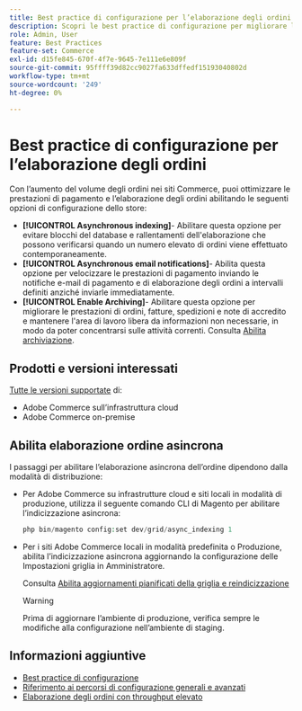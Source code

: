 ```yaml
---
title: Best practice di configurazione per l’elaborazione degli ordini
description: Scopri le best practice di configurazione per migliorare le prestazioni di pagamento ed elaborazione degli ordini.
role: Admin, User
feature: Best Practices
feature-set: Commerce
exl-id: d15fe845-670f-4f7e-9645-7e111e6e809f
source-git-commit: 95ffff39d82cc9027fa633dffedf15193040802d
workflow-type: tm+mt
source-wordcount: '249'
ht-degree: 0%

---
```


# Best practice di configurazione per l’elaborazione degli ordini

Con l’aumento del volume degli ordini nei siti Commerce, puoi ottimizzare le prestazioni di pagamento e l’elaborazione degli ordini abilitando le seguenti opzioni di configurazione dello store:

- **[!UICONTROL Asynchronous indexing]**- Abilitare questa opzione per evitare blocchi del database e rallentamenti dell&#39;elaborazione che possono verificarsi quando un numero elevato di ordini viene effettuato contemporaneamente.
- **[!UICONTROL Asynchronous email notifications]**- Abilita questa opzione per velocizzare le prestazioni di pagamento inviando le notifiche e-mail di pagamento e di elaborazione degli ordini a intervalli definiti anziché inviarle immediatamente.
- **[!UICONTROL Enable Archiving]**- Abilitare questa opzione per migliorare le prestazioni di ordini, fatture, spedizioni e note di accredito e mantenere l&#39;area di lavoro libera da informazioni non necessarie, in modo da poter concentrarsi sulle attività correnti. Consulta [Abilita archiviazione](https://docs.magento.com/user-guide/sales/order-archive.html#to-enable-archiving).

## Prodotti e versioni interessati

[Tutte le versioni supportate](../../../release/versions.md) di:

- Adobe Commerce sull’infrastruttura cloud
- Adobe Commerce on-premise

## Abilita elaborazione ordine asincrona

I passaggi per abilitare l’elaborazione asincrona dell’ordine dipendono dalla modalità di distribuzione:

- Per Adobe Commerce su infrastrutture cloud e siti locali in modalità di produzione, utilizza il seguente comando CLI di Magento per abilitare l’indicizzazione asincrona:

   ```php
   php bin/magento config:set dev/grid/async_indexing 1
   ```

- Per i siti Adobe Commerce locali in modalità predefinita o Produzione, abilita l’indicizzazione asincrona aggiornando la configurazione delle Impostazioni griglia in Amministratore.

   Consulta [Abilita aggiornamenti pianificati della griglia e reindicizzazione](https://experienceleague.adobe.com/docs/commerce-admin/stores-sales/order-management/orders/order-scheduled-operations.html#enable-scheduled-grid-updates-and-reindexing)

   >[!WARNING]
   >
   >Prima di aggiornare l’ambiente di produzione, verifica sempre le modifiche alla configurazione nell’ambiente di staging.

## Informazioni aggiuntive

- [Best practice di configurazione](../../../performance/configuration.md)
- [Riferimento ai percorsi di configurazione generali e avanzati](../../../configuration/reference/config-reference-general.md)
- [Elaborazione degli ordini con throughput elevato](../../../performance/high-throughput-order-processing.md)
